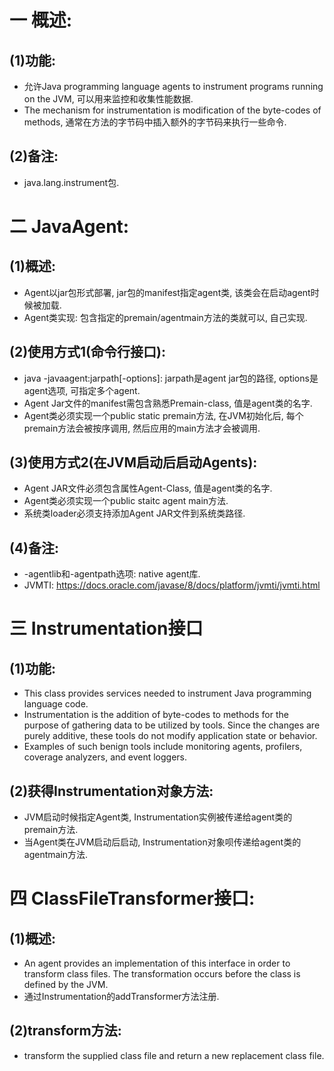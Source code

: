 # 一 概述:
## (1)功能:
- 允许Java programming language agents to instrument programs running on the JVM, 可以用来监控和收集性能数据.
- The mechanism for instrumentation is modification of the byte-codes of methods, 通常在方法的字节码中插入额外的字节码来执行一些命令.

## (2)备注:
- java.lang.instrument包.

# 二 JavaAgent:
## (1)概述:
- Agent以jar包形式部署, jar包的manifest指定agent类, 该类会在启动agent时候被加载.
- Agent类实现: 包含指定的premain/agentmain方法的类就可以, 自己实现.

## (2)使用方式1(命令行接口):
- java -javaagent:jarpath[-options]: jarpath是agent jar包的路径, options是agent选项, 可指定多个agent.
- Agent Jar文件的manifest需包含熟悉Premain-class, 值是agent类的名字.
- Agent类必须实现一个public static premain方法, 在JVM初始化后, 每个premain方法会被按序调用, 然后应用的main方法才会被调用.

## (3)使用方式2(在JVM启动后启动Agents):
- Agent JAR文件必须包含属性Agent-Class, 值是agent类的名字.
- Agent类必须实现一个public staitc agent main方法.
- 系统类loader必须支持添加Agent JAR文件到系统类路径.

## (4)备注:
- -agentlib和-agentpath选项: native agent库.
- JVMTI: https://docs.oracle.com/javase/8/docs/platform/jvmti/jvmti.html

# 三 Instrumentation接口
## (1)功能:
- This class provides services needed to instrument Java programming language code.
- Instrumentation is the addition of byte-codes to methods for the purpose of gathering data to be utilized by tools. Since the changes are purely additive, these tools do not modify application state or behavior.
- Examples of such benign tools include monitoring agents, profilers, coverage analyzers, and event loggers.

## (2)获得Instrumentation对象方法:
- JVM启动时候指定Agent类, Instrumentation实例被传递给agent类的premain方法.
- 当Agent类在JVM启动后启动, Instrumentation对象呗传递给agent类的agentmain方法.

# 四 ClassFileTransformer接口:
## (1)概述:
- An agent provides an implementation of this interface in order to transform class files. The transformation occurs before the class is defined by the JVM.
- 通过Instrumentation的addTransformer方法注册.

## (2)transform方法:
- transform the supplied class file and return a new replacement class file.

